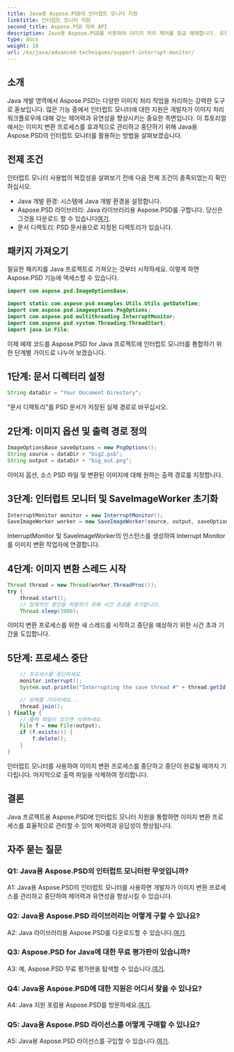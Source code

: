 ```yaml
---
title: Java용 Aspose.PSD의 인터럽트 모니터 지원
linktitle: 인터럽트 모니터 지원
second_title: Aspose.PSD 자바 API
description: Java용 Aspose.PSD를 사용하여 이미지 처리 제어를 잠금 해제합니다. 유연한 작업 흐름을 위해 프로세스를 중단하는 방법을 알아보세요.
type: docs
weight: 18
url: /ko/java/advanced-techniques/support-interrupt-monitor/
---
```

## 소개

Java 개발 영역에서 Aspose.PSD는 다양한 이미지 처리 작업을 처리하는 강력한 도구로 돋보입니다. 많은 기능 중에서 인터럽트 모니터에 대한 지원은 개발자가 이미지 처리 워크플로우에 대해 갖는 제어력과 유연성을 향상시키는 중요한 측면입니다. 이 튜토리얼에서는 이미지 변환 프로세스를 효과적으로 관리하고 중단하기 위해 Java용 Aspose.PSD의 인터럽트 모니터를 활용하는 방법을 살펴보겠습니다.

## 전제 조건

인터럽트 모니터 사용법의 복잡성을 살펴보기 전에 다음 전제 조건이 충족되었는지 확인하십시오.

- Java 개발 환경: 시스템에 Java 개발 환경을 설정합니다.
-  Aspose.PSD 라이브러리: Java 라이브러리용 Aspose.PSD를 구합니다. 당신은 그것을 다운로드 할 수 있습니다[여기](https://releases.aspose.com/psd/java/).
- 문서 디렉토리: PSD 문서용으로 지정된 디렉토리가 있습니다.

## 패키지 가져오기

필요한 패키지를 Java 프로젝트로 가져오는 것부터 시작하세요. 이렇게 하면 Aspose.PSD 기능에 액세스할 수 있습니다.

```java
import com.aspose.psd.ImageOptionsBase;

import static com.aspose.psd.examples.Utils.Utils.getDateTime;
import com.aspose.psd.imageoptions.PngOptions;
import com.aspose.psd.multithreading.InterruptMonitor;
import com.aspose.psd.system.Threading.ThreadStart;
import java.io.File;
```

이제 예제 코드를 Aspose.PSD for Java 프로젝트에 인터럽트 모니터를 통합하기 위한 단계별 가이드로 나누어 보겠습니다.

## 1단계: 문서 디렉터리 설정

```java
String dataDir = "Your Document Directory";
```

"문서 디렉토리"를 PSD 문서가 저장된 실제 경로로 바꾸십시오.

## 2단계: 이미지 옵션 및 출력 경로 정의

```java
ImageOptionsBase saveOptions = new PngOptions();
String source = dataDir + "big2.psb";
String output = dataDir + "big_out.png";
```

이미지 옵션, 소스 PSD 파일 및 변환된 이미지에 대해 원하는 출력 경로를 지정합니다.

## 3단계: 인터럽트 모니터 및 SaveImageWorker 초기화

```java
InterruptMonitor monitor = new InterruptMonitor();
SaveImageWorker worker = new SaveImageWorker(source, output, saveOptions, monitor);
```

InterruptMonitor 및 SaveImageWorker의 인스턴스를 생성하여 Interrupt Monitor를 이미지 변환 작업자에 연결합니다.

## 4단계: 이미지 변환 스레드 시작

```java
Thread thread = new Thread(worker.ThreadProc());
try {
    thread.start();
    // 잠재적인 중단을 허용하기 위해 시간 초과를 추가합니다.
    Thread.sleep(3000);
```

이미지 변환 프로세스를 위한 새 스레드를 시작하고 중단을 예상하기 위한 시간 초과 기간을 도입합니다.

## 5단계: 프로세스 중단

```java
    // 프로세스를 중단하세요.
    monitor.interrupt();
    System.out.println("Interrupting the save thread #" + thread.getId() + " at " + getDateTime().toString());

    // 방해를 기다리세요...
    thread.join();
} finally {
    // 출력 파일이 있으면 삭제하세요.
    File f = new File(output);
    if (f.exists()) {
        f.delete();
    }
}
```

인터럽트 모니터를 사용하여 이미지 변환 프로세스를 중단하고 중단이 완료될 때까지 기다립니다. 마지막으로 출력 파일을 삭제하여 정리합니다.

## 결론

Java 프로젝트용 Aspose.PSD에 인터럽트 모니터 지원을 통합하면 이미지 변환 프로세스를 효율적으로 관리할 수 있어 제어력과 응답성이 향상됩니다.

## 자주 묻는 질문

### Q1: Java용 Aspose.PSD의 인터럽트 모니터란 무엇입니까?

A1: Java용 Aspose.PSD의 인터럽트 모니터를 사용하면 개발자가 이미지 변환 프로세스를 관리하고 중단하여 제어력과 유연성을 향상시킬 수 있습니다.

### Q2: Java용 Aspose.PSD 라이브러리는 어떻게 구할 수 있나요?

A2: Java 라이브러리용 Aspose.PSD를 다운로드할 수 있습니다.[여기](https://releases.aspose.com/psd/java/).

### Q3: Aspose.PSD for Java에 대한 무료 평가판이 있습니까?

 A3: 예, Aspose.PSD 무료 평가판을 탐색할 수 있습니다.[여기](https://releases.aspose.com/).

### Q4: Java용 Aspose.PSD에 대한 지원은 어디서 찾을 수 있나요?

 A4: Java 지원 포럼용 Aspose.PSD를 방문하세요.[여기](https://forum.aspose.com/c/psd/34).

### Q5: Java용 Aspose.PSD 라이선스를 어떻게 구매할 수 있나요?

 A5: Java용 Aspose.PSD 라이선스를 구입할 수 있습니다.[여기](https://purchase.aspose.com/buy).